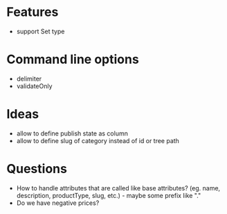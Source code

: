 # Features
- support Set type

# Command line options
- delimiter
- validateOnly

# Ideas
- allow to define publish state as column
- allow to define slug of category instead of id or tree path

# Questions
- How to handle attributes that are called like base attributes?
  (eg. name, description, productType, slug, etc.) - maybe some prefix like "."
- Do we have negative prices?

